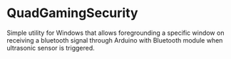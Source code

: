 # QuadGamingSecurity
Simple utility for Windows that allows foregrounding a specific window on receiving a bluetooth signal through Arduino with Bluetooth module when ultrasonic sensor is triggered.
